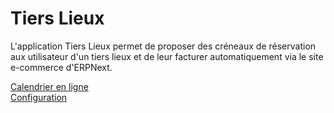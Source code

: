 <!-- add-breadcrumbs -->
# Tiers Lieux

L'application Tiers Lieux permet de proposer des créneaux de réservation aux utilisateur d'un tiers lieux et de leur facturer automatiquement via le site e-commerce d'ERPNext.


<a href="/shared_place/user/calendrier-en-ligne">Calendrier en ligne</a>  
<a href="/shared_place/user/configuration">Configuration</a>  

<!-- markdown -->